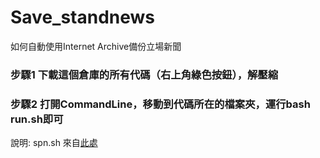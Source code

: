 # Save_standnews
如何自動使用Internet Archive備份立場新聞

### 步驟1 下載這個倉庫的所有代碼（右上角綠色按鈕），解壓縮

### 步驟2 打開CommandLine，移動到代碼所在的檔案夾，運行bash run.sh即可

說明: spn.sh 來自[此處](https://github.com/overcast07/wayback-machine-spn-scripts/blob/main/spn.sh)
